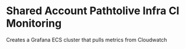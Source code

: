 # Shared Account Pathtolive Infra CI Monitoring

Creates a Grafana ECS cluster that pulls metrics from Cloudwatch

